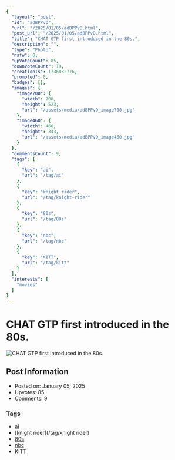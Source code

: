 ```yaml
---
{
  "layout": "post",
  "id": "adBPPvD",
  "url": "/2025/01/05/adBPPvD.html",
  "post_url": "/2025/01/05/adBPPvD.html",
  "title": "CHAT GTP first introduced in the 80s.",
  "description": "",
  "type": "Photo",
  "nsfw": 0,
  "upVoteCount": 85,
  "downVoteCount": 19,
  "creationTs": 1736032776,
  "promoted": 0,
  "badges": [],
  "images": {
    "image700": {
      "width": 700,
      "height": 523,
      "url": "/assets/media/adBPPvD_image700.jpg"
    },
    "image460": {
      "width": 460,
      "height": 343,
      "url": "/assets/media/adBPPvD_image460.jpg"
    }
  },
  "commentsCount": 9,
  "tags": [
    {
      "key": "ai",
      "url": "/tag/ai"
    },
    {
      "key": "knight rider",
      "url": "/tag/knight-rider"
    },
    {
      "key": "80s",
      "url": "/tag/80s"
    },
    {
      "key": "nbc",
      "url": "/tag/nbc"
    },
    {
      "key": "KITT",
      "url": "/tag/kitt"
    }
  ],
  "interests": [
    "movies"
  ]
}
---
```


# CHAT GTP first introduced in the 80s.

![CHAT GTP first introduced in the 80s.](/assets/media/adBPPvD_image700.jpg)

## Post Information

- Posted on: January 05, 2025
- Upvotes: 85
- Comments: 9

### Tags

- [ai](/tag/ai)
- [knight rider](/tag/knight rider)
- [80s](/tag/80s)
- [nbc](/tag/nbc)
- [KITT](/tag/KITT)
